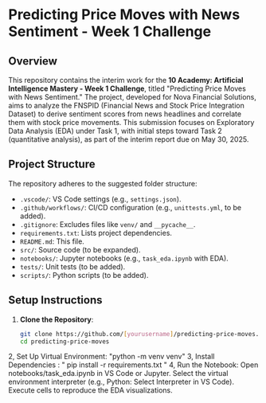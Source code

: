 # Predicting Price Moves with News Sentiment - Week 1 Challenge

## Overview
This repository contains the interim work for the **10 Academy: Artificial Intelligence Mastery - Week 1 Challenge**, titled "Predicting Price Moves with News Sentiment." The project, developed for Nova Financial Solutions, aims to analyze the FNSPID (Financial News and Stock Price Integration Dataset) to derive sentiment scores from news headlines and correlate them with stock price movements. This submission focuses on Exploratory Data Analysis (EDA) under Task 1, with initial steps toward Task 2 (quantitative analysis), as part of the interim report due on May 30, 2025.

## Project Structure
The repository adheres to the suggested folder structure:
- `.vscode/`: VS Code settings (e.g., `settings.json`).
- `.github/workflows/`: CI/CD configuration (e.g., `unittests.yml`, to be added).
- `.gitignore`: Excludes files like `venv/` and `__pycache__`.
- `requirements.txt`: Lists project dependencies.
- `README.md`: This file.
- `src/`: Source code (to be expanded).
- `notebooks/`: Jupyter notebooks (e.g., `task_eda.ipynb` with EDA).
- `tests/`: Unit tests (to be added).
- `scripts/`: Python scripts (to be added).

## Setup Instructions
1. **Clone the Repository**:
   ```bash
   git clone https://github.com/[yourusername]/predicting-price-moves.git
   cd predicting-price-moves
2, Set Up Virtual Environment:
"python -m venv venv"
3, Install Dependencies :
" pip install -r requirements.txt "
4, Run the Notebook:
Open notebooks/task_eda.ipynb in VS Code or Jupyter.
Select the virtual environment interpreter (e.g., Python: Select Interpreter in VS Code).
Execute cells to reproduce the EDA visualizations.
